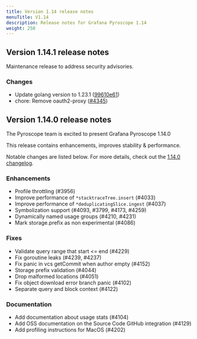 ```yaml
---
title: Version 1.14 release notes
menuTitle: V1.14
description: Release notes for Grafana Pyroscope 1.14
weight: 250
---
```


## Version 1.14.1 release notes

Maintenance release to address security advisories.


### Changes

* Update golang version to 1.23.1 ([99610e61](https://github.com/grafana/pyroscope/commits/99610e61efeeeb34e45ef16d0ab3a6f9d1534a70))
* chore: Remove oauth2-proxy ([#4345](https://github.com/grafana/pyroscope/pull/4345))

## Version 1.14.0 release notes

The Pyroscope team is excited to present Grafana Pyroscope 1.14.0

This release contains enhancements, improves stability & performance.

Notable changes are listed below. For more details, check out the [1.14.0 changelog](https://github.com/grafana/pyroscope/compare/v1.13.0...v1.14.0).

### Enhancements
* Profile throttling (#3956)
* Improve performance of `*stacktraceTree.insert` (#4033)
* Improve performance of `*deduplicatingSlice.ingest` (#4037)
* Symbolization support (#4093, #3799, #4173, #4259)
* Dynamically named usage groups (#4210, #4231)
* Mark storage.prefix as non experimental (#4086)

### Fixes
* Validate query range that start <= end (#4229)
* Fix goroutine leaks (#4239, #4237)
* Fix panic in vcs getCommit when author empty (#4152)
* Storage prefix validation (#4044)
* Drop malformed locations (#4051)
* Fix object download error branch panic (#4102)
* Separate query and block context (#4122)

### Documentation
* Add documentation about usage stats (#4104)
* Add OSS documentation on the Source Code GitHub integration (#4129)
* Add profiling instructions for MacOS (#4202)
